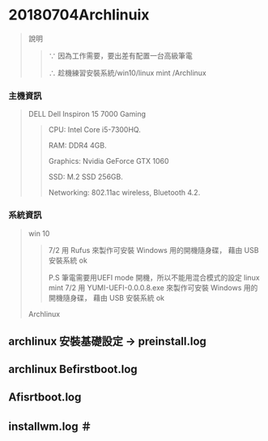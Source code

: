 # 20180704Archlinuix
> 說明
>> ∵ 因為工作需要，要出差有配置一台高級筆電
>>
>> ∴ 趁機練習安裝系統/win10/linux mint /Archlinux

### 主機資訊
> DELL Dell Inspiron 15 7000 Gaming 
>> CPU: Intel Core i5-7300HQ. 
>>
>> RAM:       DDR4  4GB.
>>
>> Graphics:  Nvidia GeForce GTX 1060
>>
>> SSD: 	    M.2 SSD 256GB.
>>
>> Networking: 802.11ac wireless, Bluetooth 4.2.

### 系統資訊
> win 10 
>> 7/2  用 Rufus 來製作可安裝 Windows 用的開機隨身碟， 藉由 USB 安裝系統 ok
>> 
>> P.S 筆電需要用UEFI mode 開機，所以不能用混合模式的設定
> linux mint
>> 7/2  用 YUMI-UEFI-0.0.0.8.exe 來製作可安裝 Windows 用的開機隨身碟， 藉由 USB 安裝系統 ok
>>
> Archlinux

## archlinux 安裝基礎設定 → preinstall.log   


## archlinux Befirstboot.log     

## Afisrtboot.log      

## installwm.log      ＃
 


